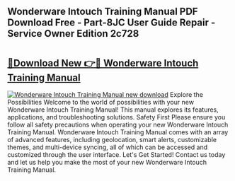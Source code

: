 ## Wonderware Intouch Training Manual PDF Download Free - Part-8JC User Guide Repair - Service Owner Edition 2c728

# <h2><a href="http://bc70676.oget.top/?id=Wonderware+Intouch+Training+Manual">🔗Download New 👉🔴 Wonderware Intouch Training Manual</a></h2>

[![Wonderware Intouch Training Manual new download](https://i.imgur.com/5g1atiW.png)](http://bc70676.oget.top/?id=Wonderware+Intouch+Training+Manual)
Explore the Possibilities Welcome to the world of possibilities with your new Wonderware Intouch Training Manual! This manual explores its features, applications, and troubleshooting solutions. Safety First Please ensure you follow all safety precautions when operating your new Wonderware Intouch Training Manual. Wonderware Intouch Training Manual comes with an array of advanced features, including geolocation, smart alerts, customizable themes, and multi-device syncing, all of which can be accessed and customized through the user interface. Let's Get Started! Contact us today and let us help you make the most of your new Wonderware Intouch Training Manual.
